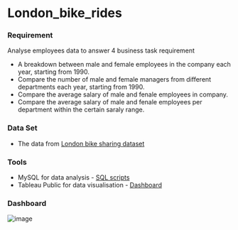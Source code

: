 # London_bike_rides

### Requirement 
Analyse employees data to answer 4 business task requirement 
- A breakdown between male and female employees in the company each year, starting from 1990.
- Compare the number of male and female managers from different departments each year, starting from 1990.
- Compare the average salary of male and fenale employees in company.
- Compare the average salary of male and fenale employees per department within the certain saraly range.

### Data Set 
- The data from [London bike sharing dataset](https://www.kaggle.com/datasets/hmavrodiev/london-bike-sharing-dataset)

### Tools
- MySQL for data analysis - [SQL scripts](https://github.com/stlionnn/Employee_analysis/blob/main/Employees_SQLQuery.sql)
- Tableau Public for data visualisation - [Dashboard](https://public.tableau.com/app/profile/kampee.peerakhum/viz/Employees_analysis_dashboard/Dashboard1#1)

### Dashboard
![image](![image](https://github.com/stlionnn/London_bike_rides_visualisation/assets/98281969/3ef4781f-5456-4ca7-b49b-e2bfc2b93ce2))
